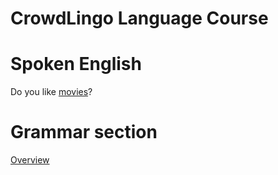 # CrowdLingo Language Course

# Spoken English
Do you like [movies](/speaking/movies.md)?

# Grammar section
[Overview](./grammar/)